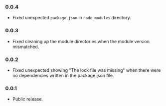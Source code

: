 ### 0.0.4
- Fixed unexpected `package.json` in `node_modules` directory.

### 0.0.3
- Fixed cleaning up the module directories when the module version mismatched.

### 0.0.2
- Fixed unexpected showing "The lock file was missing" when there were no dependencies written in the package.json file.

### 0.0.1
- Public release.
